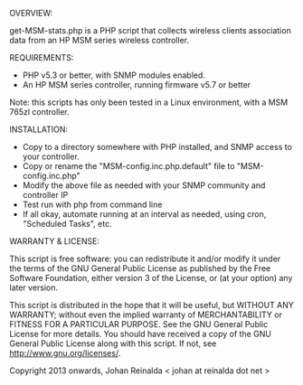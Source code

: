 OVERVIEW:

get-MSM-stats.php is a PHP script that collects wireless clients association data
from an HP MSM series wireless controller.


REQUIREMENTS:
- PHP v5.3 or better, with SNMP modules enabled.
- An HP MSM series controller, running firmware v5.7 or better

Note: this scripts has only been tested in a Linux environment, with a MSM 765zl controller.

INSTALLATION:

- Copy to a directory somewhere with PHP installed, and SNMP access to your controller.
- Copy or rename the "MSM-config.inc.php.default" file to "MSM-config.inc.php"
- Modify the above file as needed with your SNMP community and controller IP
- Test run with php from command line
- If all okay, automate running at an interval as needed, using cron, "Scheduled Tasks", etc.

WARRANTY & LICENSE:

This script is free software: you can redistribute it and/or modify it
under the terms of the GNU General Public License as published by
the Free Software Foundation, either version 3 of the License,
or (at your option) any later version.

This script is distributed in the hope that it will be useful,
but WITHOUT ANY WARRANTY; without even the implied warranty of
MERCHANTABILITY or FITNESS FOR A PARTICULAR PURPOSE.  See the
GNU General Public License for more details.
You should have received a copy of the GNU General Public License
along with this script.  If not, see <http://www.gnu.org/licenses/>.

Copyright  2013 onwards, Johan Reinalda  < johan at reinalda dot net >


